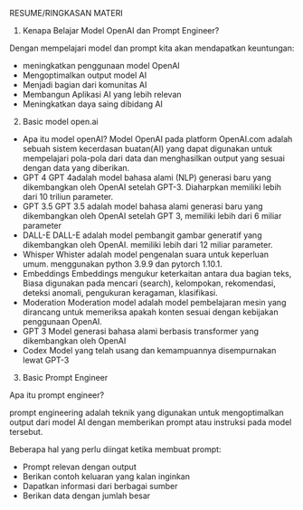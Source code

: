RESUME/RINGKASAN MATERI

1. Kenapa Belajar Model OpenAI dan Prompt Engineer?
<p>Dengan mempelajari model dan prompt kita akan mendapatkan keuntungan:</p>

- meningkatkan penggunaan model OpenAI
- Mengoptimalkan output model AI
- Menjadi bagian dari komunitas AI
- Membangun Aplikasi AI yang lebih relevan 
- Meningkatkan daya saing dibidang AI

2. Basic model open.ai
- Apa itu model openAI?
Model OpenAI pada platform OpenAI.com adalah sebuah sistem kecerdasan buatan(AI) yang dapat digunakan 
untuk mempelajari pola-pola dari data dan menghasilkan output yang sesuai dengan data yang diberikan.
- GPT 4
GPT 4adalah model bahasa alami (NLP) generasi baru yang dikembangkan oleh OpenAI setelah GPT-3. Diaharpkan 
memiliki lebih dari 10 triliun parameter.
- GPT 3.5
GPT 3.5 adalah model bahasa alami generasi baru yang dikembangkan oleh OpenAI setelah GPT 3, memiliki 
lebih dari 6 miliar parameter
- DALL-E
DALL-E adalah model pembangit gambar generatif yang dikembangkan oleh OpenAI. memiliki lebih dari 12 
miliar parameter.
- Whisper
Whister adalah model pengenalan suara untuk keperluan umum. menggunakan python 3.9.9 dan pytorch 1.10.1.
- Embeddings
Embeddings mengukur keterkaitan antara dua bagian teks, Biasa digunakan pada mencari (search), kelompokan, 
rekomendasi, deteksi anomali, pengukuran keragaman, klasifikasi.
- Moderation
Moderation model adalah model pembelajaran mesin yang dirancang untuk memeriksa apakah konten sesuai 
dengan kebijakan penggunaan OpenAI.
- GPT 3
Model generasi bahasa alami berbasis transformer yang dikembangkan oleh OpenAI
- Codex
Model yang telah usang dan kemampuannya disempurnakan lewat GPT-3

3. Basic Prompt Engineer
<p>Apa itu prompt engineer?</p>
<p>prompt engineering adalah teknik yang digunakan untuk mengoptimalkan output dari model AI dengan memberikan prompt atau instruksi pada model tersebut.</p>

Beberapa hal yang perlu diingat ketika membuat prompt:
- Prompt relevan dengan output
- Berikan contoh keluaran yang kalan inginkan
- Dapatkan informasi dari berbagai sumber
- Berikan data dengan jumlah besar


